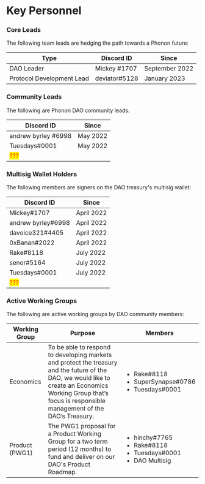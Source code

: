 # Key Personnel

### Core Leads

The following team leads are hedging the path towards a Phonon future:

| Type                      | Discord ID    | Since          |
| ------------------------- | ------------- | -------------- |
| DAO Leader                | Mickey #1707  | September 2022 |
| Protocol Development Lead | deviator#5128 | January 2023   |

### Community Leads

The following are Phonon DAO community leads.

| Discord ID                          | Since    |
| ----------------------------------- | -------- |
| andrew byrley #6998                 | May 2022 |
| Tuesdays#0001                       | May 2022 |
| <mark style="color:red;">???</mark> |          |

### Multisig Wallet Holders

The following members are signers on the DAO treasury's multisig wallet:

| Discord ID                          | Since      |
| ----------------------------------- | ---------- |
| Mickey#1707                         | April 2022 |
| andrew byrley#6998                  | April 2022 |
| davoice321#4405                     | April 2022 |
| 0xBanan#2022                        | April 2022 |
| Rake#8118                           | July 2022  |
| senor#5164                          | July 2022  |
| Tuesdays#0001                       | July 2022  |
| <mark style="color:red;">???</mark> |            |

### Active Working Groups

The following are active working groups by DAO community members:

| Working Group  | Purpose                                                                                                                                                                                                          | Members                                                                                    |
| -------------- | ---------------------------------------------------------------------------------------------------------------------------------------------------------------------------------------------------------------- | ------------------------------------------------------------------------------------------ |
| Economics      | To be able to respond to developing markets and protect the treasury and the future of the DAO, we would like to create an Economics Working Group that’s focus is responsible management of the DAO’s Treasury. | <ul><li>Rake#8118</li><li>SuperSynapse#0786</li><li>Tuesdays#0001</li></ul>                |
| Product (PWG1) | The PWG1 proposal for a Product Working Group for a two term period (12 months) to fund and deliver on our DAO's Product Roadmap.                                                                                | <ul><li>hinchy#7765</li><li>Rake#8118</li><li>Tuesdays#0001</li><li>DAO Multisig</li></ul> |
